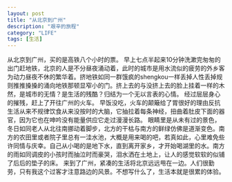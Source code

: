 ```yaml
---
layout: post
title: "从北京到广州"
description: "艰辛的旅程"
category: "LIFE"
tags: [生活]
---
```

  从北京到广州，买的是高铁八个小时的票。
  早上七点半起来10分钟洗漱完匆匆的出门赶地铁，北京的人是不分昼夜涌动着，此时的城市是用水流似的疲劳的外乡客为动力昼夜不休的繁华着。挤地铁如同一群饿疯的shengkou一样丢掉人性丢掉规则推推搡搡的涌向地铁那顿显窄小的门。挤上去的与没挤上去的脸上挂着一样的木然，是城市的无情？是生活的残酷？归结为一个无以言表的心情。
  经过层层身心的摧残，赶上了开往广州的火车。
  早饭没吃，火车的颠簸给了胃很好的理由反抗生活从来不规律饮食从来没按时的大脑，它抽拉着每条神经，扭曲着肚皮下面的器官，因为它也在呻吟没有能量供应它走过漫漫长路。
  眼睛里是从未有过的景色，冬日如同老人从北往南挪动着脚步，北方的干枯与南方的鲜绿仿佛是道渐变色。南方的农田里或者院子里总有一洼水池，大概是用来喝的吧，若真如此，心里难免些许同情与庆幸。自己从小喝的是地下水，直到离开家乡，才开始喝湖里的水。南方的雨如同调皮的小孩时而抽泣时而豪哭，泪水洒在土地上，让人的感觉软软的似铺了后后的垫子的床。
  来到了广州，紧凑的生活将北京远远甩在一边。人们很勤劳，只有我这个过客才注意路边的风景。不想写什么了，生活本就是很累的体验。